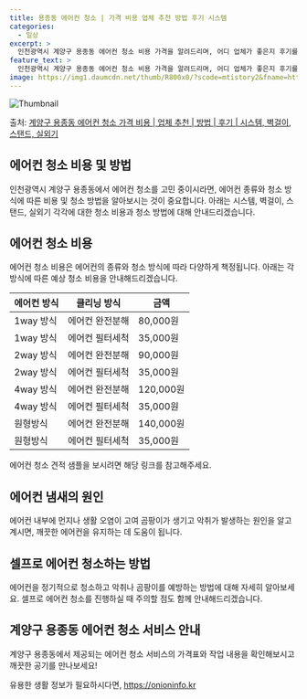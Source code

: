 ```yaml
---
title: 용종동 에어컨 청소 | 가격 비용 업체 추천 방법 후기 시스템
categories:
  - 일상
excerpt: >
  인천광역시 계양구 용종동 에어컨 청소 비용 가격을 알려드리며, 어디 업체가 좋은지 후기를 통해 알아보겠습니다. 현재 글에서는 시스템, 벽걸이, 스탠드, 실외기 각각에 대해 청소 비용이 나와 있으니 참고하시면 되겠습니다. 에어컨 분해 청소 방법 보기 👈 클릭셀프 에어컨 청소 방법 보기👈 클릭계양구 용종동 에어컨 청소 비용시스템에어컨 방식클리닝방식금액1way 방식에어컨 완전분해80,000원1way 방식에어컨 필터세척35,000원2way 방식에어컨 완전분해90,000원2way 방식에어컨 필터세척35,000원4way 방식에어컨 완전분해120,000원4way 방식에어컨 필터세척35,000원원형방식에어컨 완전분해140,000원원형방식에어컨 필터세척35,000원에어컨 청소 견적 샘플 보기 👈 클릭에어컨 냄새의 원인에..
feature_text: >
  인천광역시 계양구 용종동 에어컨 청소 비용 가격을 알려드리며, 어디 업체가 좋은지 후기를 통해 알아보겠습니다. 현재 글에서는 시스템, 벽걸이, 스탠드, 실외기 각각에 대해 청소 비용이 나와 있으니 참고하시면 되겠습니다. 에어컨 분해 청소 방법 보기 👈 클릭셀프 에어컨 청소 방법 보기👈 클릭계양구 용종동 에어컨 청소 비용시스템에어컨 방식클리닝방식금액1way 방식에어컨 완전분해80,000원1way 방식에어컨 필터세척35,000원2way 방식에어컨 완전분해90,000원2way 방식에어컨 필터세척35,000원4way 방식에어컨 완전분해120,000원4way 방식에어컨 필터세척35,000원원형방식에어컨 완전분해140,000원원형방식에어컨 필터세척35,000원에어컨 청소 견적 샘플 보기 👈 클릭에어컨 냄새의 원인에..
image: https://img1.daumcdn.net/thumb/R800x0/?scode=mtistory2&fname=https%3A%2F%2Fblog.kakaocdn.net%2Fdn%2FcIPjDj%2FbtsHw47hy3t%2Ft0HfmpRcQzhSiVKOKpuNuK%2Fimg.webp
---
```


![Thumbnail](https://img1.daumcdn.net/thumb/R800x0/?scode=mtistory2&fname=https%3A%2F%2Fblog.kakaocdn.net%2Fdn%2FcIPjDj%2FbtsHw47hy3t%2Ft0HfmpRcQzhSiVKOKpuNuK%2Fimg.webp)

<p>출처: <a href="https://onioninfo.kr/entry/%EA%B3%84%EC%96%91%EA%B5%AC-%EC%9A%A9%EC%A2%85%EB%8F%99-%EC%97%90%EC%96%B4%EC%BB%A8-%EC%B2%AD%EC%86%8C-%EA%B0%80%EA%B2%A9-%EB%B9%84%EC%9A%A9-%EC%97%85%EC%B2%B4-%EC%B6%94%EC%B2%9C-%EB%B0%A9%EB%B2%95-%ED%9B%84%EA%B8%B0-%EC%8B%9C%EC%8A%A4%ED%85%9C-%EB%B2%BD%EA%B1%B8%EC%9D%B4-%EC%8A%A4%ED%83%A0%EB%93%9C-%EC%8B%A4%EC%99%B8%EA%B8%B0" rel="dofollow">계양구 용종동 에어컨 청소 가격 비용 | 업체 추천 | 방법 | 후기 | 시스템, 벽걸이, 스탠드, 실외기</a> </p>

## 에어컨 청소 비용 및 방법

인천광역시 계양구 용종동에서 에어컨 청소를 고민 중이시라면, 에어컨 종류와 청소 방식에 따른 비용 및 청소 방법을 알아보시는 것이
중요합니다. 아래는 시스템, 벽걸이, 스탠드, 실외기 각각에 대한 청소 비용과 청소 방법에 대해 안내드리겠습니다.

## 에어컨 청소 비용

에어컨 청소 비용은 에어컨의 종류와 청소 방식에 따라 다양하게 책정됩니다. 아래는 각 방식에 따른 예상 청소 비용을 안내해드리겠습니다.

**에어컨 방식** | **클리닝 방식** | **금액**  
---|---|---  
1way 방식 | 에어컨 완전분해 | 80,000원  
1way 방식 | 에어컨 필터세척 | 35,000원  
2way 방식 | 에어컨 완전분해 | 90,000원  
2way 방식 | 에어컨 필터세척 | 35,000원  
4way 방식 | 에어컨 완전분해 | 120,000원  
4way 방식 | 에어컨 필터세척 | 35,000원  
원형방식 | 에어컨 완전분해 | 140,000원  
원형방식 | 에어컨 필터세척 | 35,000원  
  
에어컨 청소 견적 샘플을 보시려면 해당 링크를 참고해주세요.

## 에어컨 냄새의 원인

에어컨 내부에 먼지나 생활 오염이 고여 곰팡이가 생기고 악취가 발생하는 원인을 알고 계시면, 깨끗한 에어컨을 유지하는 데 도움이 됩니다.

## 셀프로 에어컨 청소하는 방법

에어컨을 정기적으로 청소하고 악취나 곰팡이를 예방하는 방법에 대해 자세히 알아보세요. 셀프로 에어컨 청소를 진행하실 때 주의할 점도 함께
안내해드리겠습니다.

## 계양구 용종동 에어컨 청소 서비스 안내

계양구 용종동에서 제공되는 에어컨 청소 서비스의 가격표와 작업 내용을 확인해보시고 깨끗한 공기를 만나보세요!



 

유용한 생활 정보가 필요하시다면, <a href="https://onioninfo.kr" rel="dofollow">https://onioninfo.kr</a>


